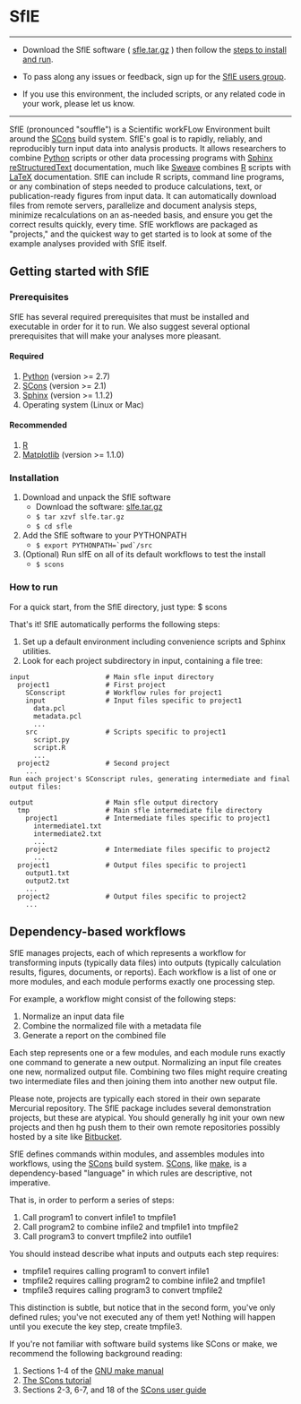# SflE #

----

  * Download the SflE software ( [sfle.tar.gz](https://bitbucket.org/biobakery/sfle/get/tip.tar.gz) ) then follow the [steps to install and run](#markdown-header-getting-started-with-sfle).

  * To pass along any issues or feedback, sign up for the [SflE users group](sfle-users@googlegroups.com).

  * If you use this environment, the included scripts, or any related code in your work, please let us know.

----

SflE (pronounced "souffle") is a Scientific workFLow Environment built around the [SCons](http://www.scons.org/) build system. SflE's goal is to rapidly, reliably, and reproducibly turn input data into analysis products. It allows researchers to combine [Python](https://www.python.org/) scripts or other data processing programs with [Sphinx reStructuredText](http://sphinx-doc.org/rest.html) documentation, much like [Sweave](https://www.statistik.lmu.de/~leisch/Sweave/) combines [R](https://www.r-project.org) scripts with [LaTeX](https://www.latex-project.org/) documentation. SflE can include R scripts, command line programs, or any combination of steps needed to produce calculations, text, or publication-ready figures from input data. It can automatically download files from remote servers, parallelize and document analysis steps, minimize recalculations on an as-needed basis, and ensure you get the correct results quickly, every time.
SflE workflows are packaged as "projects," and the quickest way to get started is to look at some of the example analyses provided with SflE itself. 


## Getting started with SflE ##

### Prerequisites ###

SflE has several required prerequisites that must be installed and executable in order for it to run. We also suggest several optional prerequisites that will make your analyses more pleasant.

#### Required ####

1. [Python](https://www.python.org/) (version >= 2.7) 
2. [SCons](http://www.scons.org/) (version >= 2.1)
3. [Sphinx](http://sphinx-doc.org) (version >= 1.1.2)
4. Operating system (Linux or Mac)

#### Recommended ####

1. [R](https://www.r-project.org)
2. [Matplotlib](http://matplotlib.org/) (version >= 1.1.0)

### Installation ###

1. Download and unpack the SflE software
    * Download the software: [slfe.tar.gz](https://bitbucket.org/biobakery/sfle/get/tip.tar.gz)
    * `` $ tar xzvf slfe.tar.gz ``
    * `` $ cd sfle ``
2. Add the SflE software to your PYTHONPATH
    * `` $ export PYTHONPATH=`pwd`/src ``
3. (Optional) Run slfE on all of its default workflows to test the install
    * `` $ scons ``

### How to run ###

For a quick start, from the SflE directory, just type:
    $ scons

That's it! SflE automatically performs the following steps:

1. Set up a default environment including convenience scripts and Sphinx utilities.
2. Look for each project subdirectory in input, containing a file tree:

```
input                   # Main sfle input directory
  project1              # First project
    SConscript          # Workflow rules for project1
    input               # Input files specific to project1
      data.pcl
      metadata.pcl
      ...
    src                 # Scripts specific to project1
      script.py
      script.R
      ...
  project2              # Second project
    ...
Run each project's SConscript rules, generating intermediate and final output files:

output                  # Main sfle output directory
  tmp                   # Main sfle intermediate file directory
    project1            # Intermediate files specific to project1
      intermediate1.txt
      intermediate2.txt
      ...
    project2            # Intermediate files specific to project2
      ...
  project1              # Output files specific to project1
    output1.txt
    output2.txt
    ...
  project2              # Output files specific to project2
    ...
```

## Dependency-based workflows ##
SflE manages projects, each of which represents a workflow for transforming inputs (typically data files) into outputs (typically calculation results, figures, documents, or reports). Each workflow is a list of one or more modules, and each module performs exactly one processing step. 

For example, a workflow might consist of the following steps:

1. Normalize an input data file
2. Combine the normalized file with a metadata file
3. Generate a report on the combined file

Each step represents one or a few modules, and each module runs exactly one command to generate a new output. Normalizing an input file creates one new, normalized output file. Combining two files might require creating two intermediate files and then joining them into another new output file.

Please note, projects are typically each stored in their own separate Mercurial repository. The SflE package includes several demonstration projects, but these are atypical. You should generally hg init your own new projects and then hg push them to their own remote repositories possibly hosted by a site like [Bitbucket](https://bitbucket.org).

SflE defines commands within modules, and assembles modules into workflows, using the [SCons](http://www.scons.org/) build system. [SCons](http://www.scons.org/), like [make](http://www.gnu.org/software/make/manual/make.html), is a dependency-based "language" in which rules are descriptive, not imperative. 

That is, in order to perform a series of steps:

1. Call program1 to convert infile1 to tmpfile1
2. Call program2 to combine infile2 and tmpfile1 into tmpfile2
3. Call program3 to convert tmpfile2 into outfile1

You should instead describe what inputs and outputs each step requires:

 * tmpfile1 requires calling program1 to convert infile1
 * tmpfile2 requires calling program2 to combine infile2 and tmpfile1
 * tmpfile3 requires calling program3 to convert tmpfile2

This distinction is subtle, but notice that in the second form, you've only defined rules; you've not executed any of them yet! Nothing will happen until you execute the key step, create tmpfile3.

If you're not familiar with software build systems like SCons or make, we recommend the following background reading:

1. Sections 1-4 of the [GNU make manual](http://www.gnu.org/software/make/manual/make.html)
2. [The SCons tutorial](https://bitbucket.org/scons/scons/wiki/SconsTutorial1)
3. Sections 2-3, 6-7, and 18 of the [SCons user guide](http://www.scons.org/doc/HTML/scons-user/)